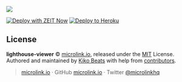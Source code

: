 ![](https://i.imgur.com/GQflPGL.png)

[![Deploy with ZEIT Now](https://zeit.co/button)](https://zeit.co/new/project?template=https://github.com/microlinkhq/lighthouse-viewer)
[![Deploy to Heroku](https://www.herokucdn.com/deploy/button.svg)](https://heroku.com/deploy)

## License

**lighthouse-viewer** © [microlink.io](https://microlink.io), released under the [MIT](https://github.com/microlinkhq/lighthouse-viewer/blob/master/LICENSE.md) License.<br>
Authored and maintained by [Kiko Beats](https://kikobeats.com) with help from [contributors](https://github.com/microlinkhq/lighthouse-viewer/contributors).

> [microlink.io](https://microlink.io) · GitHub [microlink.io](https://github.com/microlinkhq) · Twitter [@microlinkhq](https://twitter.com/microlinkhq)
